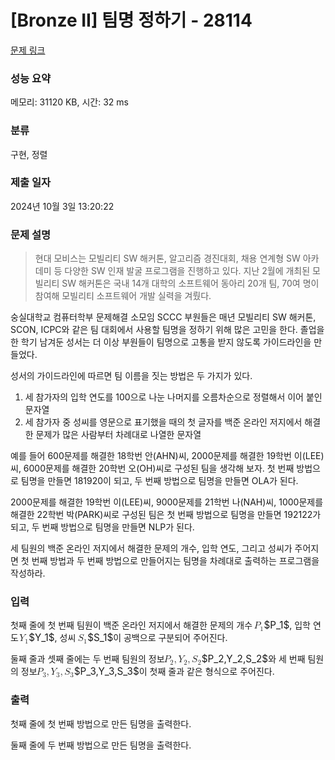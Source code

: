 # [Bronze II] 팀명 정하기 - 28114 

[문제 링크](https://www.acmicpc.net/problem/28114) 

### 성능 요약

메모리: 31120 KB, 시간: 32 ms

### 분류

구현, 정렬

### 제출 일자

2024년 10월 3일 13:20:22

### 문제 설명

<blockquote>
<p>현대 모비스는 모빌리티 SW 해커톤, 알고리즘 경진대회, 채용 연계형 SW 아카데미 등 다양한 SW 인재 발굴 프로그램을 진행하고 있다. 지난 2월에 개최된 모빌리티 SW 해커톤은 국내 14개 대학의 소프트웨어 동아리 20개 팀, 70여 명이 참여해 모빌리티 소프트웨어 개발 실력을 겨뤘다.</p>
</blockquote>

<p>숭실대학교 컴퓨터학부 문제해결 소모임 SCCC 부원들은 매년 모빌리티 SW 해커톤, SCON, ICPC와 같은 팀 대회에서 사용할 팀명을 정하기 위해 많은 고민을 한다. 졸업을 한 학기 남겨둔 성서는 더 이상 부원들이 팀명으로 고통을 받지 않도록 가이드라인을 만들었다.</p>

<p>성서의 가이드라인에 따르면 팀 이름을 짓는 방법은 두 가지가 있다.</p>

<ol>
	<li>세 참가자의 입학 연도를 100으로 나눈 나머지를 오름차순으로 정렬해서 이어 붙인 문자열</li>
	<li>세 참가자 중 성씨를 영문으로 표기했을 때의 첫 글자를 백준 온라인 저지에서 해결한 문제가 많은 사람부터 차례대로 나열한 문자열</li>
</ol>

<p>예를 들어 600문제를 해결한 18학번 안(AHN)씨, 2000문제를 해결한 19학번 이(LEE)씨, 6000문제를 해결한 20학번 오(OH)씨로 구성된 팀을 생각해 보자. 첫 번째 방법으로 팀명을 만들면 181920이 되고, 두 번째 방법으로 팀명을 만들면 OLA가 된다.</p>

<p>2000문제를 해결한 19학번 이(LEE)씨, 9000문제를 21학번 나(NAH)씨, 1000문제를 해결한 22학번 박(PARK)씨로 구성된 팀은 첫 번째 방법으로 팀명을 만들면 192122가 되고, 두 번째 방법으로 팀명을 만들면 NLP가 된다.</p>

<p>세 팀원의 백준 온라인 저지에서 해결한 문제의 개수, 입학 연도, 그리고 성씨가 주어지면 첫 번째 방법과 두 번째 방법으로 만들어지는 팀명을 차례대로 출력하는 프로그램을 작성하라.</p>

### 입력 

 <p>첫째 줄에 첫 번째 팀원이 백준 온라인 저지에서 해결한 문제의 개수 <mjx-container class="MathJax" jax="CHTML" style="font-size: 109%; position: relative;"><mjx-math class="MJX-TEX" aria-hidden="true"><mjx-msub><mjx-mi class="mjx-i"><mjx-c class="mjx-c1D443 TEX-I"></mjx-c></mjx-mi><mjx-script style="vertical-align: -0.15em; margin-left: -0.109em;"><mjx-mn class="mjx-n" size="s"><mjx-c class="mjx-c31"></mjx-c></mjx-mn></mjx-script></mjx-msub></mjx-math><mjx-assistive-mml unselectable="on" display="inline"><math xmlns="http://www.w3.org/1998/Math/MathML"><msub><mi>P</mi><mn>1</mn></msub></math></mjx-assistive-mml><span aria-hidden="true" class="no-mathjax mjx-copytext">$P_1$</span></mjx-container>, 입학 연도 <mjx-container class="MathJax" jax="CHTML" style="font-size: 109%; position: relative;"><mjx-math class="MJX-TEX" aria-hidden="true"><mjx-msub><mjx-mi class="mjx-i"><mjx-c class="mjx-c1D44C TEX-I"></mjx-c></mjx-mi><mjx-script style="vertical-align: -0.15em; margin-left: -0.182em;"><mjx-mn class="mjx-n" size="s"><mjx-c class="mjx-c31"></mjx-c></mjx-mn></mjx-script></mjx-msub></mjx-math><mjx-assistive-mml unselectable="on" display="inline"><math xmlns="http://www.w3.org/1998/Math/MathML"><msub><mi>Y</mi><mn>1</mn></msub></math></mjx-assistive-mml><span aria-hidden="true" class="no-mathjax mjx-copytext">$Y_1$</span></mjx-container>, 성씨 <mjx-container class="MathJax" jax="CHTML" style="font-size: 109%; position: relative;"><mjx-math class="MJX-TEX" aria-hidden="true"><mjx-msub><mjx-mi class="mjx-i"><mjx-c class="mjx-c1D446 TEX-I"></mjx-c></mjx-mi><mjx-script style="vertical-align: -0.15em; margin-left: -0.032em;"><mjx-mn class="mjx-n" size="s"><mjx-c class="mjx-c31"></mjx-c></mjx-mn></mjx-script></mjx-msub></mjx-math><mjx-assistive-mml unselectable="on" display="inline"><math xmlns="http://www.w3.org/1998/Math/MathML"><msub><mi>S</mi><mn>1</mn></msub></math></mjx-assistive-mml><span aria-hidden="true" class="no-mathjax mjx-copytext">$S_1$</span></mjx-container>이 공백으로 구분되어 주어진다.</p>

<p>둘째 줄과 셋째 줄에는 두 번째 팀원의 정보 <mjx-container class="MathJax" jax="CHTML" style="font-size: 109%; position: relative;"><mjx-math class="MJX-TEX" aria-hidden="true"><mjx-msub><mjx-mi class="mjx-i"><mjx-c class="mjx-c1D443 TEX-I"></mjx-c></mjx-mi><mjx-script style="vertical-align: -0.15em; margin-left: -0.109em;"><mjx-mn class="mjx-n" size="s"><mjx-c class="mjx-c32"></mjx-c></mjx-mn></mjx-script></mjx-msub><mjx-mo class="mjx-n"><mjx-c class="mjx-c2C"></mjx-c></mjx-mo><mjx-msub space="2"><mjx-mi class="mjx-i"><mjx-c class="mjx-c1D44C TEX-I"></mjx-c></mjx-mi><mjx-script style="vertical-align: -0.15em; margin-left: -0.182em;"><mjx-mn class="mjx-n" size="s"><mjx-c class="mjx-c32"></mjx-c></mjx-mn></mjx-script></mjx-msub><mjx-mo class="mjx-n"><mjx-c class="mjx-c2C"></mjx-c></mjx-mo><mjx-msub space="2"><mjx-mi class="mjx-i"><mjx-c class="mjx-c1D446 TEX-I"></mjx-c></mjx-mi><mjx-script style="vertical-align: -0.15em; margin-left: -0.032em;"><mjx-mn class="mjx-n" size="s"><mjx-c class="mjx-c32"></mjx-c></mjx-mn></mjx-script></mjx-msub></mjx-math><mjx-assistive-mml unselectable="on" display="inline"><math xmlns="http://www.w3.org/1998/Math/MathML"><msub><mi>P</mi><mn>2</mn></msub><mo>,</mo><msub><mi>Y</mi><mn>2</mn></msub><mo>,</mo><msub><mi>S</mi><mn>2</mn></msub></math></mjx-assistive-mml><span aria-hidden="true" class="no-mathjax mjx-copytext">$P_2,Y_2,S_2$</span></mjx-container>와 세 번째 팀원의 정보 <mjx-container class="MathJax" jax="CHTML" style="font-size: 109%; position: relative;"><mjx-math class="MJX-TEX" aria-hidden="true"><mjx-msub><mjx-mi class="mjx-i"><mjx-c class="mjx-c1D443 TEX-I"></mjx-c></mjx-mi><mjx-script style="vertical-align: -0.15em; margin-left: -0.109em;"><mjx-mn class="mjx-n" size="s"><mjx-c class="mjx-c33"></mjx-c></mjx-mn></mjx-script></mjx-msub><mjx-mo class="mjx-n"><mjx-c class="mjx-c2C"></mjx-c></mjx-mo><mjx-msub space="2"><mjx-mi class="mjx-i"><mjx-c class="mjx-c1D44C TEX-I"></mjx-c></mjx-mi><mjx-script style="vertical-align: -0.15em; margin-left: -0.182em;"><mjx-mn class="mjx-n" size="s"><mjx-c class="mjx-c33"></mjx-c></mjx-mn></mjx-script></mjx-msub><mjx-mo class="mjx-n"><mjx-c class="mjx-c2C"></mjx-c></mjx-mo><mjx-msub space="2"><mjx-mi class="mjx-i"><mjx-c class="mjx-c1D446 TEX-I"></mjx-c></mjx-mi><mjx-script style="vertical-align: -0.15em; margin-left: -0.032em;"><mjx-mn class="mjx-n" size="s"><mjx-c class="mjx-c33"></mjx-c></mjx-mn></mjx-script></mjx-msub></mjx-math><mjx-assistive-mml unselectable="on" display="inline"><math xmlns="http://www.w3.org/1998/Math/MathML"><msub><mi>P</mi><mn>3</mn></msub><mo>,</mo><msub><mi>Y</mi><mn>3</mn></msub><mo>,</mo><msub><mi>S</mi><mn>3</mn></msub></math></mjx-assistive-mml><span aria-hidden="true" class="no-mathjax mjx-copytext">$P_3,Y_3,S_3$</span></mjx-container>이 첫째 줄과 같은 형식으로 주어진다.</p>

### 출력 

 <p>첫째 줄에 첫 번째 방법으로 만든 팀명을 출력한다.</p>

<p>둘째 줄에 두 번째 방법으로 만든 팀명을 출력한다.</p>

